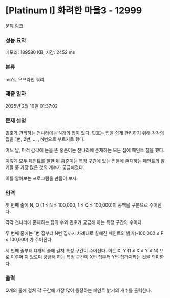 # [Platinum I] 화려한 마을3 - 12999 

[문제 링크](https://www.acmicpc.net/problem/12999) 

### 성능 요약

메모리: 189580 KB, 시간: 2452 ms

### 분류

mo's, 오프라인 쿼리

### 제출 일자

2025년 2월 10일 01:37:02

### 문제 설명

<p>민호가 관리하는 천나라에는 N개의 집이 있다. 민호는 집을 쉽게 관리하기 위해 각각의 집을 1번, 2번, … , N번으로 부르기로 했다.</p>

<p>어느 날, 미적 감각에 눈을 뜬 홍준이는 천나라에 존재하는 모든 집에 페인트 칠을 했다.</p>

<p>이렇게 모두 페인트를 칠한 뒤 홍준이는 특정 구간에 있는 집들에 존재하는 페인트의 밝기들 중 가장 많은 것의 개수가 궁금해졌다.</p>

<p>이를 알아보는 프로그램을 만들어 보자.</p>

### 입력 

 <p>첫 번째 줄에 N, Q (1 ≤ N ≤ 100,000, 1 ≤ Q ≤ 100,000)이 공백을 구분으로 주어진다.</p>

<p>각각 천나라에 존재하는 집의 수와 민호가 궁금해 하는 특정 구간의 수이다.</p>

<p>두 번째 줄에는 1번 집부터 N번 집까지 차례대로 칠해진 페인트의 밝기(-100,000 ≤ P ≤ 100,000) 가 주어진다</p>

<p>세 번째 줄부터 Q개의 줄에 걸쳐 특정 구간이 주어진다. 이는 X, Y (1 ≤ X ≤ Y ≤ N) 으로 이루어 져 있으며 궁금해 하는 특정 구간이 X번 집부터 Y번 집까지라는 것을 의미한다.</p>

### 출력 

 <p>Q개의 줄에 걸쳐 각 구간에 가장 많이 등장하는 페인트 밝기의 개수를 출력한다.</p>

